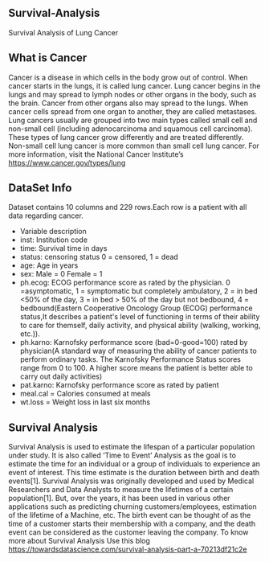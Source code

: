 ## Survival-Analysis
Survival Analysis of Lung Cancer
## What is Cancer
Cancer is a disease in which cells in the body grow out of control. When cancer starts in the lungs, it is called lung cancer.
Lung cancer begins in the lungs and may spread to lymph nodes or other organs in the body, such as the brain. Cancer from other organs also may spread to the lungs. When cancer cells spread from one organ to another, they are called metastases.
Lung cancers usually are grouped into two main types called small cell and non-small cell (including adenocarcinoma and squamous cell carcinoma). These types of lung cancer grow differently and are treated differently. Non-small cell lung cancer is more common than small cell lung cancer.
For more information, visit the National Cancer Institute’s https://www.cancer.gov/types/lung


## DataSet Info
Dataset contains 10 columns and 229 rows.Each row is a patient with all data regarding cancer.
* Variable description
* inst: Institution code
* time: Survival time in days
* status: censoring status 0 = censored, 1 = dead
* age: Age in years
* sex: Male = 0 Female = 1
* ph.ecog: ECOG performance score as rated by the physician. 0 =asymptomatic, 1 = symptomatic but completely ambulatory, 2 = in bed <50% of the day, 3 = in bed > 50% of the day but not bedbound, 4 = bedbound(Eastern Cooperative Oncology Group (ECOG) performance status,It describes a patient's level of functioning in terms of their ability to care for themself, daily activity, and physical ability (walking, working, etc.)).
* ph.karno: Karnofsky performance score (bad=0-good=100) rated by physician(A standard way of measuring the ability of cancer patients to perform ordinary tasks. The Karnofsky Performance Status scores range from 0 to 100. A higher score means the patient is better able to carry out daily activities)
* pat.karno: Karnofsky performance score as rated by patient
* meal.cal = Calories consumed at meals
* wt.loss = Weight loss in last six months

## Survival Analysis
Survival Analysis is used to estimate the lifespan of a particular population under study. It is also called ‘Time to Event’ Analysis as the goal is to estimate the time for an individual or a group of individuals to experience an event of interest. This time estimate is the duration between birth and death events[1]. Survival Analysis was originally developed and used by Medical Researchers and Data Analysts to measure the lifetimes of a certain population[1]. But, over the years, it has been used in various other applications such as predicting churning customers/employees, estimation of the lifetime of a Machine, etc. The birth event can be thought of as the time of a customer starts their membership with a company, and the death event can be considered as the customer leaving the company. To know more about Survival Analysis Use this blog
https://towardsdatascience.com/survival-analysis-part-a-70213df21c2e



